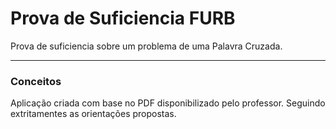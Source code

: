 # Prova de Suficiencia FURB

<p>Prova de suficiencia sobre um problema de uma Palavra Cruzada.</p>

---

### Conceitos

<p>Aplicação criada com base no PDF disponibilizado pelo professor. Seguindo extritamentes as orientações propostas.</p>